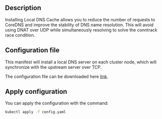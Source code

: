 ## Description

Installing Local DNS Cache allows you to reduce the number of requests to CoreDNS and improve the stability of DNS name resolution. This will avoid using DNAT over UDP while simultaneously resolving to solve the conntrack race condition.

## Configuration file

This manifest will install a local DNS server on each cluster node, which will synchronize with the upstream server over TCP.

The configuration file can be downloaded here [link](/docs/ru/main/base/k8s/k8s-network/k8s-localdnscache/assets/config.yaml "download").

## Apply configuration

You can apply the configuration with the command:

```bash
kubectl apply -f config.yaml
```
